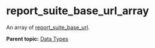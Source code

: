 # report_suite_base_url_array

An array of [report_suite_base_url](r_report_suite_base_url.md#).

**Parent topic:** [Data Types](../data_types/c_datatypes.md)


